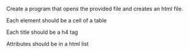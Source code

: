 Create a program that opens the provided file and creates an html file.

Each element should be a cell of a table

Each title should be a h4 tag

Attributes should be in a html list
